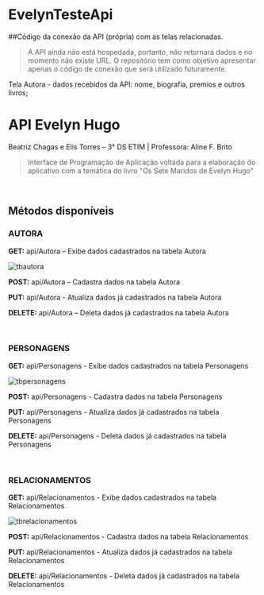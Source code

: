 # EvelynTesteApi
##Código da conexão da API (própria) com as telas relacionadas. 
>A API ainda não está hospedada, portanto, não retornará dados e no momento não existe URL.
O repositório tem como objetivo apresentar apenas o código de conexão que será utilizado futuramente. 

Tela Autora - dados recebidos da API: nome, biografia, premios e outros livros;

# API Evelyn Hugo
Beatriz Chagas e Elis Torres – 3° DS ETIM | Professora: Aline F. Brito

>Interface de Programação de Aplicação voltada para a elaboração do aplicativo com a temática do livro "Os Sete Maridos de Evelyn Hugo"

</br>

## Métodos disponíveis


### **AUTORA**

**GET:** api/Autora – Exibe dados cadastrados na tabela Autora


![tbautora](https://github.com/Chagasbiaa/APIevelynhugo/assets/101807222/1bff0a20-66eb-48e5-a439-82527188eecb)

**POST:**  api/Autora – Cadastra dados na tabela Autora


**PUT:**  api/Autora - Atualiza dados já cadastrados na tabela Autora


**DELETE:** api/Autora – Deleta dados já cadastrados na tabela Autora

</br>


### **PERSONAGENS**


**GET:** api/Personagens - Exibe dados cadastrados na tabela Personagens

![tbpersonagens](https://github.com/Chagasbiaa/APIevelynhugo/assets/101807222/f793cbbb-8ca1-4e5d-8751-4038dcafc85b)

 
**POST:** api/Personagens - Cadastra dados na tabela Personagens


**PUT:** api/Personagens - Atualiza dados já cadastrados na tabela Personagens


**DELETE:** api/Personagens - Deleta dados já cadastrados na tabela Personagens


</br>

### **RELACIONAMENTOS**

**GET:** api/Relacionamentos - Exibe dados cadastrados na tabela Relacionamentos


![tbrelacionamentos](https://github.com/Chagasbiaa/APIevelynhugo/assets/101807222/cea1491a-4510-481e-9df5-1c232ab685e9)


 
**POST:** api/Relacionamentos - Cadastra dados na tabela Relacionamentos


**PUT:**  api/Relacionamentos - Atualiza dados já cadastrados na tabela Relacionamentos


**DELETE:** api/Relacionamentos - Deleta dados já cadastrados na tabela Relacionamentos
